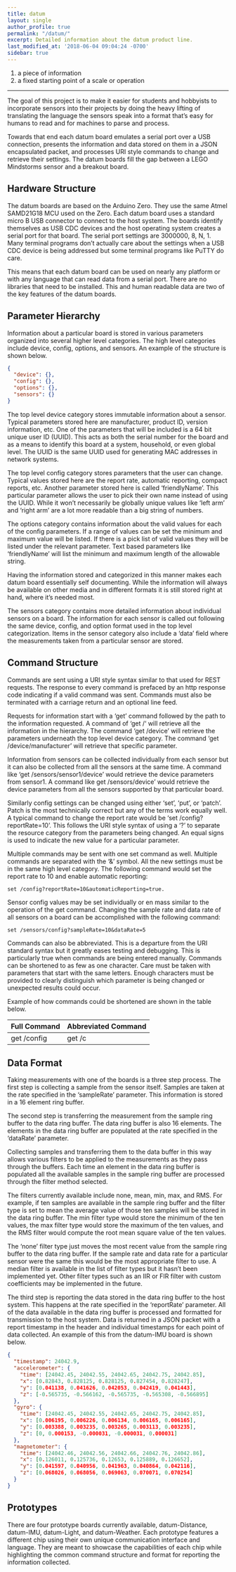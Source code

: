 ```yaml
---
title: datum
layout: single
author_profile: true
permalink: "/datum/"
excerpt: Detailed information about the datum product line.
last_modified_at: '2018-06-04 09:04:24 -0700'
sidebar: true
---
```


1. a piece of information
1. a fixed starting point of a scale or operation

---
The goal of this project is to make it easier for students and hobbyists to incorporate sensors into their projects by doing the heavy lifting of translating the language the sensors speak into a format that’s easy for humans to read and for machines to parse and process.  

Towards that end each datum board emulates a serial port over a USB connection, presents the information and data stored on them in a JSON encapsulated packet, and processes URI style commands to change and retrieve their settings.  The datum boards fill the gap between a LEGO Mindstorms sensor and a breakout board.

## Hardware Structure

The datum boards are based on the Arduino Zero.  They use the same Atmel SAMD21G18 MCU used on the Zero.   Each datum board uses a standard micro B USB connector to connect to the host system.  The boards identify themselves as USB CDC devices and the host operating system creates a serial port for that board.  The serial port settings are 3000000, 8, N, 1.  Many terminal programs don’t actually care about the settings when a USB CDC device is being addressed but some terminal programs like PuTTY do care.

This means that each datum board can be used on nearly any platform or with any language that can read data from a serial port.  There are no libraries that need to be installed.  This and human readable data are two of the key features of the datum boards.

## Parameter Hierarchy

Information about a particular board is stored in various parameters organized into several higher level categories.  The high level categories include device, config, options, and sensors.  An example of the structure is shown below.

```json
{
  "device": {},
  "config": {},
  "options": {},
  "sensors": {}
}
```

The top level device category stores immutable information about a sensor.  Typical parameters stored here are manufacturer, product ID, version information, etc.  One of the parameters that will be included is a 64 bit unique user ID (UUID).  This acts as both the serial number for the board and as a means to identify this board at a system, household, or even global level.  The UUID is the same UUID used for generating MAC addresses in network systems.

The top level config category stores parameters that the user can change.  Typical values stored here are the report rate, automatic reporting, compact reports, etc.  Another parameter stored here is called ‘friendlyName’.  This particular parameter allows the user to pick their own name instead of using the UUID.  While it won’t necessarily be globally unique values like ‘left arm’ and ‘right arm’ are a lot more readable than a big string of numbers.

The options category contains information about the valid values for each of the config parameters.  If a range of values can be set the minimum and maximum value will be listed.  If there is a pick list of valid values they will be listed under the relevant parameter.  Text based parameters like ‘friendlyName’ will list the minimum and maximum length of the allowable string.

Having the information stored and categorized in this manner makes each datum board essentially self documenting.  While the information will always be available on other media and in different formats it is still stored right at hand, where it’s needed most.

The sensors category contains more detailed information about individual sensors on a board.  The information for each sensor is called out following the same device, config, and option format used in the top level categorization.  Items in the sensor category also include a ‘data’ field where the measurements taken from a particular sensor are stored.

## Command Structure

Commands are sent using a URI style syntax similar to that used for REST requests.  The response to every command is prefaced by an http response code indicating if a valid command was sent.  Commands must also be terminated with a carriage return and an optional line feed.

Requests for information start with a ‘get’ command followed by the path to the information requested.  A command of ‘get /‘ will retrieve all the information in the hierarchy.  The command ‘get /device’ will retrieve the parameters underneath the top level device category.  The command ‘get /device/manufacturer’ will retrieve that specific parameter.

Information from sensors can be collected individually from each sensor but it can also be collected from all the sensors at the same time.  A command like ‘get /sensors/sensor1/device’ would retrieve the device parameters from sensor1.  A command like get /sensors/device’ would retrieve the device parameters from all the sensors supported by that particular board.

Similarly config settings can be changed using either ‘set’, ‘put’, or ‘patch’.  Patch is the most technically correct but any of the terms work equally well.  A typical command to change the report rate would be ‘set /config?reportRate=10’.  This follows the URI style syntax of using a ‘?’ to separate the resource category from the parameters being changed.  An equal signs is used to indicate the new value for a particular parameter.

Multiple commands may be sent with one set command as well.  Multiple commands are separated with the ‘&’ symbol.  All the new settings must be in the same high level category.  The following command would set the report rate to 10 and enable automatic reporting:

```
set /config?reportRate=10&automaticReporting=true.
```

Sensor config values may be set individually or en mass similar to the operation of the get command.  Changing the sample rate and data rate of all sensors on a board can be accomplished with the following command:

```
set /sensors/config?sampleRate=10&dataRate=5
```

Commands can also be abbreviated.  This is a departure from the URI standard syntax but it greatly eases testing and debugging.  This is particularly true when commands are being entered manually.  Commands can be shortened to as few as one character.  Care must be taken with parameters that start with the same letters.  Enough characters must be provided to clearly distinguish which parameter is being changed or unexpected results could occur.

Example of how commands could be shortened are shown in the table below.

| **Full Command** | **Abbreviated Command**|
|---|---|
|get /config| get /c|

## Data Format

Taking measurements with one of the boards is a three step process.  The first step is collecting a sample from the sensor itself.  Samples are taken at the rate specified in the ‘sampleRate’ parameter.  This information is stored in a 16 element ring buffer.

The second step is transferring the measurement from the sample ring buffer to the data ring buffer.  The data ring buffer is also 16 elements.  The elements in the data ring buffer are populated at the rate specified in the ‘dataRate’ parameter.

Collecting samples and transferring them to the data buffer in this way allows various filters to be applied to the measurements as they pass through the buffers.  Each time an element in the data ring buffer is populated all the available samples in the sample ring buffer are processed through the filter method selected.

The filters currently available include none, mean, min, max, and RMS.  For example, if ten samples are available in the sample ring buffer and the filter type is set to mean the average value of those ten samples will be stored in the data ring buffer.  The min filter type would store the minimum of the ten values, the max filter type would store the maximum of the ten values, and the RMS filter would compute the root mean square value of the ten values.  

The ‘none’ filter type just moves the most recent value from the sample ring buffer to the data ring buffer.  If the sample rate and data rate for a particular sensor were the same this would be the most appropriate filter to use.  A median filter is available in the list of filter types but it hasn’t been implemented yet.  Other filter types such as an IIR or FIR filter with custom coefficients may be implemented in the future.

The third step is reporting the data stored in the data ring buffer to the host system.  This happens at the rate specified in the ‘reportRate’ parameter.  All of the data available in the data ring buffer is processed and formatted for transmission to the host system.  Data is returned in a JSON packet with a report timestamp in the header and individual timestamps for each point of data collected.  An example of this from the datum-IMU board is shown below.

```json
{
  "timestamp": 24042.9,
  "accelerometer": {
    "time": [24042.45, 24042.55, 24042.65, 24042.75, 24042.85],
    "x": [0.82843, 0.828125, 0.828125, 0.827454, 0.828247],
    "y": [0.041138, 0.041626, 0.042053, 0.042419, 0.041443],
    "z": [-0.565735, -0.566162, -0.565735, -0.565308, -0.566895]
  },
  "gyro": {
    "time": [24042.45, 24042.55, 24042.65, 24042.75, 24042.85],
    "x": [0.006195, 0.006226, 0.006134, 0.006165, 0.006165],
    "y": [0.003388, 0.003235, 0.003265, 0.003113, 0.003235],
    "z": [0, 0.000153, -0.000031, -0.000031, 0.000031]
  },
  "magnetometer": {
    "time": [24042.46, 24042.56, 24042.66, 24042.76, 24042.86],
    "x": [0.126011, 0.125736, 0.12653, 0.125889, 0.126652],
    "y": [0.041597, 0.040956, 0.041963, 0.040864, 0.042116],
    "z": [0.068026, 0.068056, 0.069063, 0.070071, 0.070254]
  }
}
```

## Prototypes

There are four prototype boards currently available, datum-Distance, datum-IMU, datum-Light, and datum-Weather.  Each prototype features a different chip using their own unique communication interface and language.  They are meant to showcase the capabilities of each chip while highlighting the common command structure and format for reporting the information collected.